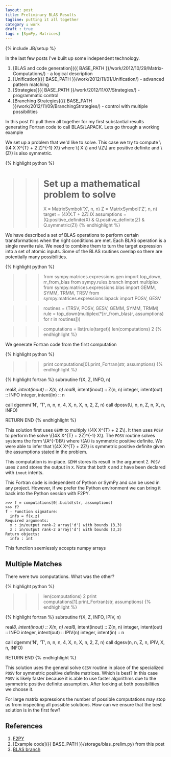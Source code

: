 ```yaml
---
layout: post
title: Preliminary BLAS Results
tagline: putting it all together
category : work 
draft : true
tags : [SymPy, Matrices]
---
```

{% include JB/setup %}

In the last few posts I've built up some independent technology. 

1.  [BLAS and code generation]({{ BASE_PATH }}/work/2012/10/29/Matrix-Computations/) - a logical description
2.  [Unification]({{ BASE_PATH }}/work/2012/11/01/Unification/) - advanced pattern matching
3.  [Strategies]({{ BASE_PATH }}/work/2012/11/07/Strategies/) - programmatic control
4.  [Branching Strategies]({{ BASE_PATH }}/work/2012/11/09/BranchingStrategies/) - control with multiple possibilities

In this post I'll pull them all together for my first substantial results generating Fortran code to call BLAS/LAPACK. Lets go through a working example


We set up a problem that we'd like to solve. This case we try to compute  \\((4 X X^{T} + 2 Z)^{-1} X\\\) where \\( X \\) and \\(Z\\) are positive definite and \\(Z\\) is also symmetric.

{% highlight python %}

>>> # Set up a mathematical problem to solve
>>> X = MatrixSymbol('X', n, n)
>>> Z = MatrixSymbol('Z', n, n)
>>> target = (4*X*X.T + 2*Z).I*X
>>> assumptions = (Q.positive_definite(X) & Q.positive_definite(Z) &
                   Q.symmetric(Z))
{% endhighlight %}

We have described a set of BLAS operations to perform certain transformations when the right conditions are met.  Each BLAS operation is a single rewrite rule.  We need to combine them to turn the target expression into a set of atomic inputs.  Some of the BLAS routines overlap so there are potentially many possibilities.

{% highlight python %}
>>> from sympy.matrices.expressions.gen import top_down, rr_from_blas
>>> from sympy.rules.branch import multiplex
>>> from sympy.matrices.expressions.blas import   GEMM, SYMM, TRMM, TRSV
>>> from sympy.matrices.expressions.lapack import POSV, GESV

>>> routines = (TRSV, POSV, GESV, GEMM, SYMM, TRMM)
>>> rule = top_down(multiplex(*[rr_from_blas(r, assumptions) for r in routines]))

>>> computations = list(rule(target))
>>> len(computations)
2
{% endhighlight %}

We generate Fortran code from the first computation

{% highlight python %}
>>> print computations[0].print_Fortran(str, assumptions)
{% endhighlight %}

{% highlight fortran %}
subroutine f(X, Z, INFO, n)

real*8, intent(inout) :: X(n, n)
real*8, intent(inout) :: Z(n, n)
integer, intent(out) :: INFO
integer, intent(in) :: n

call dgemm('N', 'T', n, n, n, 4, X, n, X, n, 2, Z, n)
call dposv(U, n, n, Z, n, X, n, INFO)

RETURN
END
{% endhighlight %}

This solution first uses `GEMM` to multiply \\(4X X^{T} + 2 Z\\). It then uses `POSV` to perform the solve \\((4X X^{T} + 2Z)^{-1} X\\).  The `POSV` routine solves systems the form \\(A^{-1}B\\) where \\(A\\) is symmetric positive definite.  We were able to infer that \\(4X X^{T} + 2Z\\) is symmetric positive definite given the assumptions stated in the problem.  

This computation is in-place. `GEMM` stores its result in the argument `Z`. `POSV` uses `Z` and stores the output in `X`. Note that both `X` and `Z` have been declared with `inout` intents.

This Fortran code is independent of Python or SymPy and can be used in any project. However, if we prefer the Python environment we can bring it back into the Python session with F2PY.

    >>> f = computations[0].build(str, assumptions) 
    >>> f?
    f - Function signature:
      info = f(x,z)
    Required arguments:
      x : in/output rank-2 array('d') with bounds (3,3)
      z : in/output rank-2 array('d') with bounds (3,3)
    Return objects:
      info : int

This function seemlessly accepts numpy arrays

Multiple Matches 
----------------

There were two computations. What was the other? 

{% highlight python %}
>>> len(computations)
2
>>> print computations[1].print_Fortran(str, assumptions)
{% endhighlight %}

{% highlight fortran %}
subroutine f(X, Z, INFO, IPIV, n)

real*8, intent(inout) :: X(n, n)
real*8, intent(inout) :: Z(n, n)
integer, intent(out) :: INFO
integer, intent(out) :: IPIV(n)
integer, intent(in) :: n

call dgemm('N', 'T', n, n, n, 4, X, n, X, n, 2, Z, n)
call dgesv(n, n, Z, n, IPIV, X, n, INFO)

RETURN
END
{% endhighlight %}

This solution uses the general solve `GESV` routine in place of the specialized `POSV` for symmetric positive definite matrices.  Which is best?  In this case `POSV` is likely faster because it is able to use faster algorithms due to the symmetric positive definite assumption.  After looking at both possibilities we choose it. 

For large matrix expressions the number of possible computations may stop us from inspecting all possible solutions.  How can we ensure that the best solution is in the first few?

References
----------

1.  [F2PY](http://cens.ioc.ee/projects/f2py2e/)
2.  [Example code]({{ BASE_PATH }}/storage/blas_prelim.py) from this post
3.  [BLAS branch](https://github.com/mrocklin/sympy/tree/blas)
